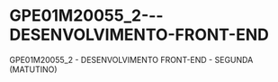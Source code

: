 # GPE01M20055_2---DESENVOLVIMENTO-FRONT-END
GPE01M20055_2 - DESENVOLVIMENTO FRONT-END - SEGUNDA (MATUTINO)
